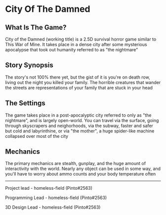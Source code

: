 # City Of The Damned
## What Is The Game?
City of the Damned (working title) is a 2.5D survival horror game similar to This War of Mine. It takes place in a dense city after some mysterious apocalypse that took out humanity referred to as "the nightmare"

## Story Synopsis
The story's not 100% there yet, but the gist of it is you're on death row, living out the night you killed your family. The horrible creatures that wander the streets are representations of your family that are stuck in your head

## The Settings
The game takes place in a post-apocalyptic city referred to only as "the nightmare", and is largely open-world. You can travel via the surface, going through skyscrapers and neighorhoods, via the subway, faster and safer but cold and labyrinthine, or via "the mother", a huge spider-like machine collapsed over most of the city

## Mechanics
The primary mechanics are stealth, gunplay, and the huge amount of interactivity with the world. Nearly any object can be used in some way, and you'll have to worry about ammo counts and your body temperature often

---

Project lead - homeless-field (Pinto#2563)

Programming Lead - homeless-field (Pinto#2563)


3D Design Lead - homeless-field (Pinto#2563)
